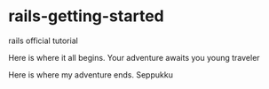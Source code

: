 # rails-getting-started
rails official tutorial

Here is where it all begins. Your adventure awaits you young traveler

Here is where my adventure ends. Seppukku
